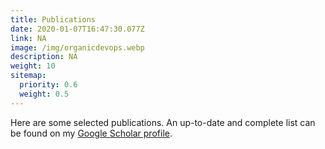 ```yaml
---
title: Publications
date: 2020-01-07T16:47:30.077Z
link: NA
image: /img/organicdevops.webp
description: NA
weight: 10
sitemap:
  priority: 0.6
  weight: 0.5
---
```

<!--

This page represents the landing page for "publications" section. It is also shown under the homepage header for "publications". It should be therefore relatively short and sweet.

\-->

Here are some selected publications.
An up-to-date and complete list can be found on my [Google Scholar profile](https://scholar.google.com/citations?hl=en&user=eqrTFi4AAAAJ).
